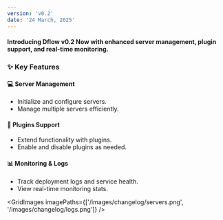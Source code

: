 ```yaml
---
version: 'v0.2'
date: '24 March, 2025'
---
```


#### Introducing Dflow v0.2 Now with enhanced server management, plugin support, and real-time monitoring.

### ✨ Key Features

#### 💻 Server Management

- Initialize and configure servers.
- Manage multiple servers efficiently.

#### 🔌 Plugins Support

- Extend functionality with plugins.
- Enable and disable plugins as needed.

#### 📊 Monitoring & Logs

- Track deployment logs and service health.
- View real-time monitoring stats.

<GridImages imagePaths={['/images/changelog/servers.png',
'/images/changelog/logs.png']} />
